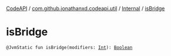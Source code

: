 [CodeAPI](../../index.md) / [com.github.jonathanxd.codeapi.util](../index.md) / [Internal](index.md) / [isBridge](.)

# isBridge

`@JvmStatic fun isBridge(modifiers: `[`Int`](https://kotlinlang.org/api/latest/jvm/stdlib/kotlin/-int/index.html)`): `[`Boolean`](https://kotlinlang.org/api/latest/jvm/stdlib/kotlin/-boolean/index.html)